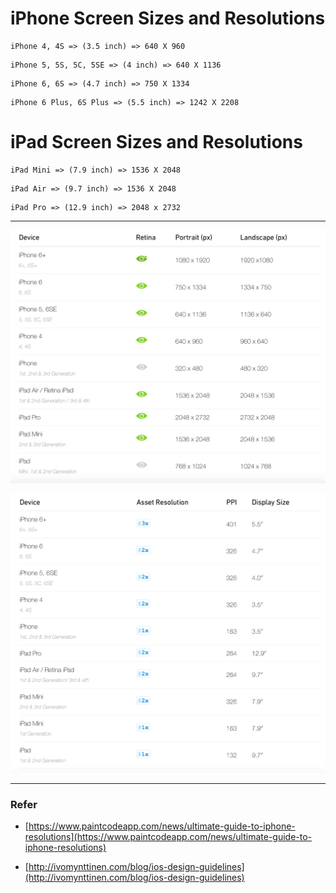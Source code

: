 # iPhone Screen Sizes and Resolutions

```
iPhone 4, 4S => (3.5 inch) => 640 X 960
```

```
iPhone 5, 5S, 5C, 5SE => (4 inch) => 640 X 1136
```

```
iPhone 6, 6S => (4.7 inch) => 750 X 1334
```

```
iPhone 6 Plus, 6S Plus => (5.5 inch) => 1242 X 2208
```

# iPad Screen Sizes and Resolutions

```
iPad Mini => (7.9 inch) => 1536 X 2048
```

```
iPad Air => (9.7 inch) => 1536 X 2048
```

```
iPad Pro => (12.9 inch) => 2048 x 2732
```

----

![](Resolution.png)

![](ScreenSize.png)

----

### Refer

- [https://www.paintcodeapp.com/news/ultimate-guide-to-iphone-resolutions](https://www.paintcodeapp.com/news/ultimate-guide-to-iphone-resolutions)

- [http://ivomynttinen.com/blog/ios-design-guidelines](http://ivomynttinen.com/blog/ios-design-guidelines)